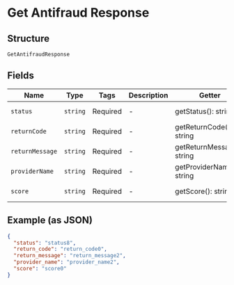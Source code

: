 
# Get Antifraud Response

## Structure

`GetAntifraudResponse`

## Fields

| Name | Type | Tags | Description | Getter | Setter |
|  --- | --- | --- | --- | --- | --- |
| `status` | `string` | Required | - | getStatus(): string | setStatus(string status): void |
| `returnCode` | `string` | Required | - | getReturnCode(): string | setReturnCode(string returnCode): void |
| `returnMessage` | `string` | Required | - | getReturnMessage(): string | setReturnMessage(string returnMessage): void |
| `providerName` | `string` | Required | - | getProviderName(): string | setProviderName(string providerName): void |
| `score` | `string` | Required | - | getScore(): string | setScore(string score): void |

## Example (as JSON)

```json
{
  "status": "status8",
  "return_code": "return_code0",
  "return_message": "return_message2",
  "provider_name": "provider_name2",
  "score": "score0"
}
```

